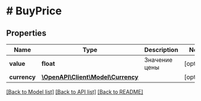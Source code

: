 # # BuyPrice

## Properties

Name | Type | Description | Notes
------------ | ------------- | ------------- | -------------
**value** | **float** | Значение цены | [optional]
**currency** | [**\OpenAPI\Client\Model\Currency**](Currency.md) |  | [optional]

[[Back to Model list]](../../README.md#models) [[Back to API list]](../../README.md#endpoints) [[Back to README]](../../README.md)
